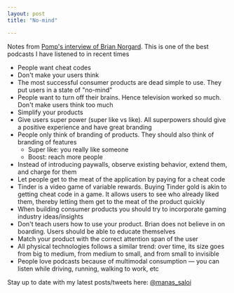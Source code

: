 ```yaml
---
layout: post
title: "No-mind"

---
```


Notes from [Pomp's interview of Brian Norgard](https://podcasts.google.com/?feed=aHR0cHM6Ly9mZWVkcy5tZWdhcGhvbmUuZm0vb2ZmdGhlY2hhaW4&episode=ZjVkZjg4N2EtNTE5OS0xMWVhLTlmMjctZWY4ODdlNzVmMDYy&ved=0CBoQzsICahcKEwiQ5OGRnKHoAhUAAAAAHQAAAAAQBQ&hl=en-IN). This is one of the best podcasts I have listened to in recent times

- People want cheat codes
- Don't make your users think
- The most successful consumer products are dead simple to use. They put users in a state of "no-mind"
- People want to turn off their brains. Hence television worked so much. Don't make users think too much
- Simplify your products
- Give users super power (super like vs like). All superpowers should give a positive experience and have great branding
- People only think of branding of products. They should also think of branding of features
  - Super like: you really like someone
  - Boost: reach more people
- Instead of introducing paywalls, observe existing behavior, extend them, and charge for them
- Let people get to the meat of the application by paying for a cheat code
- Tinder is a video game of variable rewards. Buying Tinder gold is akin to getting cheat code in a game. It allows users to see who already liked them, thereby letting them get to the meat of the product quickly
- When building consumer products you should try to incorporate gaming industry ideas/insights
- Don't teach users how to use your product. Brian does not believe in on boarding. Users should be able to educate themselves
- Match your product with the correct attention span of the user
- All physical technologies follows a similar trend: over time, its size goes from big to medium, from medium to small, and from small to invisible
- People love podcasts because of multimodal consumption — you can listen while driving, running, walking to work, etc

Stay up to date with my latest posts/tweets here: [@manas_saloi](http://twitter.com/manas_saloi)
